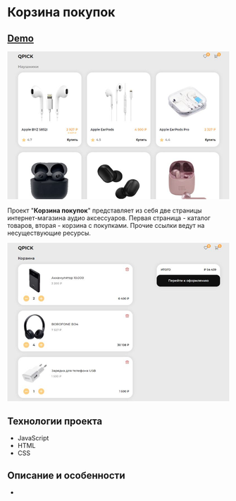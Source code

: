 # Корзина покупок

## [Demo](??????)

![timers](docs/assets/main-page.jpg)

Проект "**Корзина покупок**" представляет из себя две страницы интернет-магазина аудио аксессуаров. Первая страница - каталог товаров, вторая - корзина с покупками. Прочие ссылки ведут на несуществующие ресурсы.

![timers](docs/assets/cart.jpg)

## Технологии проекта

- JavaScript
- HTML
- CSS

## Описание и особенности

- 
